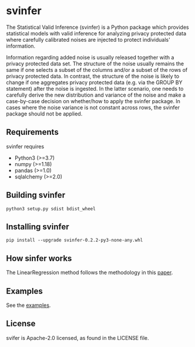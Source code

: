 # svinfer
The Statistical Valid Inference (svinfer) is a Python package which provides statistical models with valid inference for analyzing privacy protected data where carefully calibrated noises are injected to protect individuals' information.

Information regarding added noise is usually released together with a privacy protected data set. The structure of the noise usually remains the same if one selects a subset of the columns and/or a subset of the rows of privacy protected data. In contrast, the structure of the noise is likely to change if one aggregates privacy protected data (e.g. via the GROUP BY statement) after the noise is ingested. In the latter scenario, one needs to carefully derive the new distribution and variance of the noise and make a case-by-case decision on whether/how to apply the svinfer package. In cases where the noise variance is not constant across rows, the svinfer package should not be applied.

## Requirements
svinfer requires
* Python3 (>=3.7)
* numpy (>=1.18)
* pandas (>=1.0)
* sqlalchemy (>=2.0)

## Building svinfer
```
python3 setup.py sdist bdist_wheel
```

## Installing svinfer
```
pip install --upgrade svinfer-0.2.2-py3-none-any.whl
```

## How sinfer works
The LinearRegression method follows the methodology in this [paper](https://gking.harvard.edu/dpd).

## Examples
See the [examples](examples/).

## License
svifer is Apache-2.0 licensed, as found in the LICENSE file.
